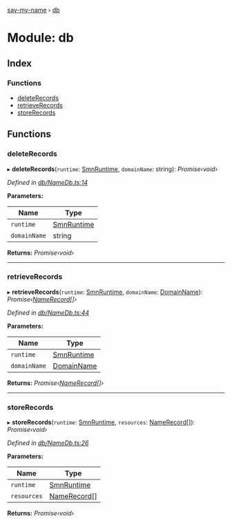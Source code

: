[say-my-name](../README.md) › [db](db.md)

# Module: db

## Index

### Functions

* [deleteRecords](db.md#deleterecords)
* [retrieveRecords](db.md#retrieverecords)
* [storeRecords](db.md#storerecords)

## Functions

###  deleteRecords

▸ **deleteRecords**(`runtime`: [SmnRuntime](runtime.md#smnruntime), `domainName`: string): *Promise‹void›*

*Defined in [db/NameDb.ts:14](https://github.com/matthewjosephtaylor/say-my-name/blob/3dc1c34/src/js/db/NameDb.ts#L14)*

**Parameters:**

Name | Type |
------ | ------ |
`runtime` | [SmnRuntime](runtime.md#smnruntime) |
`domainName` | string |

**Returns:** *Promise‹void›*

___

###  retrieveRecords

▸ **retrieveRecords**(`runtime`: [SmnRuntime](runtime.md#smnruntime), `domainName`: [DomainName](dns.md#domainname)): *Promise‹[NameRecord](dns.md#namerecord)[]›*

*Defined in [db/NameDb.ts:44](https://github.com/matthewjosephtaylor/say-my-name/blob/3dc1c34/src/js/db/NameDb.ts#L44)*

**Parameters:**

Name | Type |
------ | ------ |
`runtime` | [SmnRuntime](runtime.md#smnruntime) |
`domainName` | [DomainName](dns.md#domainname) |

**Returns:** *Promise‹[NameRecord](dns.md#namerecord)[]›*

___

###  storeRecords

▸ **storeRecords**(`runtime`: [SmnRuntime](runtime.md#smnruntime), `resources`: [NameRecord](dns.md#namerecord)[]): *Promise‹void›*

*Defined in [db/NameDb.ts:26](https://github.com/matthewjosephtaylor/say-my-name/blob/3dc1c34/src/js/db/NameDb.ts#L26)*

**Parameters:**

Name | Type |
------ | ------ |
`runtime` | [SmnRuntime](runtime.md#smnruntime) |
`resources` | [NameRecord](dns.md#namerecord)[] |

**Returns:** *Promise‹void›*
